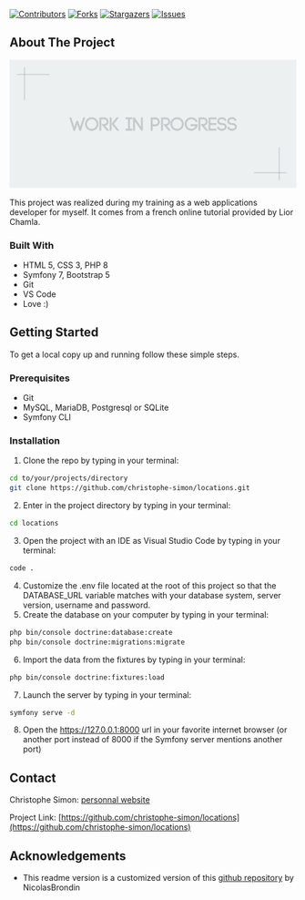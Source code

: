 <!-- PROJECT SHIELDS -->
<!--
*** This template uses markdown "reference style" links for readability.
*** Reference links are enclosed in brackets [ ] instead of parentheses ( ).
*** See the bottom of this document for the declaration of the reference variables
*** for contributors-url, forks-url, etc. This is an optional, concise syntax you may use.
*** https://www.markdownguide.org/basic-syntax/#reference-style-links
-->

[![Contributors][contributors-shield]][contributors-url] [![Forks][forks-shield]][forks-url] [![Stargazers][stars-shield]][stars-url] [![Issues][issues-shield]][issues-url]

<!-- ABOUT THE PROJECT -->

## About The Project

[![Product Name Screen Shot][product-screenshot]](https://example.com)

This project was realized during my training as a web applications developer for myself. It comes from a french online tutorial provided by Lior Chamla.

### Built With

- HTML 5, CSS 3, PHP 8
- Symfony 7, Bootstrap 5
- Git
- VS Code
- Love :)

<!-- GETTING STARTED -->

## Getting Started

To get a local copy up and running follow these simple steps.

### Prerequisites

- Git
- MySQL, MariaDB, Postgresql or SQLite
- Symfony CLI

### Installation

1. Clone the repo by typing in your terminal:

```sh
cd to/your/projects/directory
git clone https://github.com/christophe-simon/locations.git
```

2. Enter in the project directory by typing in your terminal:

```sh
cd locations
```

3. Open the project with an IDE as Visual Studio Code by typing in your terminal:

```sh
code .
```

4. Customize the .env file located at the root of this project so that the DATABASE_URL variable matches with your database system, server version, username and password.
5. Create the database on your computer by typing in your terminal:

```sh
php bin/console doctrine:database:create
php bin/console doctrine:migrations:migrate
```

6. Import the data from the fixtures by typing in your terminal:

```sh
php bin/console doctrine:fixtures:load
```

7. Launch the server by typing in your terminal:

```sh
symfony serve -d
```

8. Open the https://127.0.0.1:8000 url in your favorite internet browser (or another port instead of 8000 if the Symfony server mentions another port)

<!-- USAGE EXAMPLES -->
<!--
## Usage

You can use the web application as a default visiter at the root address.
You can use it as an administrator using the /admin address. In this administrator area, you'll be able to add new properties and edit and delete existing ones.
-->

<!-- CONTACT -->

## Contact

Christophe Simon: [personnal website](https://www.csimon.info)

Project Link: [https://github.com/christophe-simon/locations](https://github.com/christophe-simon/locations)

<!-- ACKNOWLEDGEMENTS -->

## Acknowledgements

- This readme version is a customized version of this [github repository](https://github.com/NicolasBrondin/basic-readme-template) by NicolasBrondin

<!-- MARKDOWN LINKS & IMAGES -->
<!-- https://www.markdownguide.org/basic-syntax/#reference-style-links -->

[contributors-shield]: https://img.shields.io/github/contributors/christophe-simon/basic-readme-template.svg?style=flat-square
[contributors-url]: https://github.com/christophe-simon/basic-readme-template/graphs/contributors
[forks-shield]: https://img.shields.io/github/forks/christophe-simon/basic-readme-template.svg?style=flat-square
[forks-url]: https://github.com/christophe-simon/basic-readme-template/network/members
[stars-shield]: https://img.shields.io/github/stars/christophe-simon/basic-readme-template.svg?style=flat-square
[stars-url]: https://github.com/christophe-simon/basic-readme-template/stargazers
[issues-shield]: https://img.shields.io/github/issues/christophe-simon/basic-readme-template.svg?style=flat-square
[issues-url]: https://github.com/christophe-simon/basic-readme-template/issues
[license-shield]: https://img.shields.io/github/license/christophe-simon/basic-readme-template.svg?style=flat-square
[license-url]: https://github.com/christophe-simon/basic-readme-template/blob/master/LICENSE.txt
[product-screenshot]: docs/cover.jpg
